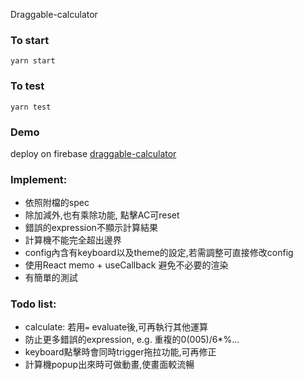 Draggable-calculator

### To start
`yarn start`

### To test
`yarn test`

### Demo
deploy on firebase
[draggable-calculator](https://draggable-counter.web.app/)

### Implement:
- 依照附檔的spec
- 除加減外,也有乘除功能, 點擊AC可reset
- 錯誤的expression不顯示計算結果
- 計算機不能完全超出邊界
- config內含有keyboard以及theme的設定,若需調整可直接修改config
- 使用React memo + useCallback 避免不必要的渲染
- 有簡單的測試
  
### Todo list:
- calculate: 若用`=` evaluate後,可再執行其他運算
- 防止更多錯誤的expression, e.g. 重複的0(005)/6*%...
- keyboard點擊時會同時trigger拖拉功能,可再修正
- 計算機popup出來時可做動畫,使畫面較流暢


